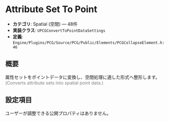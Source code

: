 # Attribute Set To Point

- **カテゴリ**: Spatial (空間) — 48件
- **実装クラス**: `UPCGConvertToPointDataSettings`
- **定義**: `Engine/Plugins/PCG/Source/PCG/Public/Elements/PCGCollapseElement.h:46`

## 概要

属性セットをポイントデータに変換し、空間処理に適した形式へ整形します。<br><span style='color:gray'>(Converts attribute sets into spatial point data.)</span>

## 設定項目


ユーザーが調整できる公開プロパティはありません。
